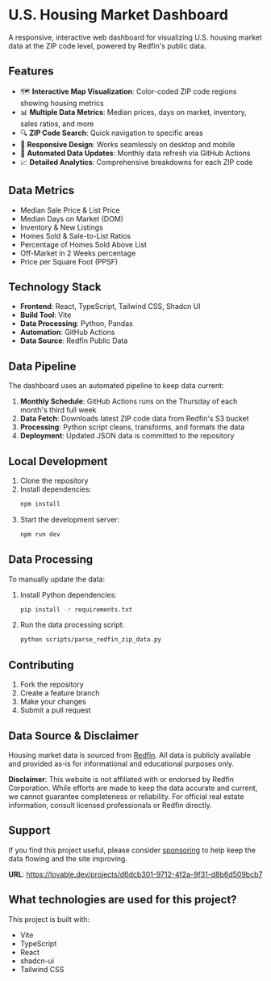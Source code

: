 # U.S. Housing Market Dashboard

A responsive, interactive web dashboard for visualizing U.S. housing market data at the ZIP code level, powered by Redfin's public data.

## Features

- 🗺️ **Interactive Map Visualization**: Color-coded ZIP code regions showing housing metrics
- 📊 **Multiple Data Metrics**: Median prices, days on market, inventory, sales ratios, and more
- 🔍 **ZIP Code Search**: Quick navigation to specific areas
- 📱 **Responsive Design**: Works seamlessly on desktop and mobile
- 🔄 **Automated Data Updates**: Monthly data refresh via GitHub Actions
- 📈 **Detailed Analytics**: Comprehensive breakdowns for each ZIP code

## Data Metrics

- Median Sale Price & List Price
- Median Days on Market (DOM)
- Inventory & New Listings
- Homes Sold & Sale-to-List Ratios
- Percentage of Homes Sold Above List
- Off-Market in 2 Weeks percentage
- Price per Square Foot (PPSF)

## Technology Stack

- **Frontend**: React, TypeScript, Tailwind CSS, Shadcn UI
- **Build Tool**: Vite
- **Data Processing**: Python, Pandas
- **Automation**: GitHub Actions
- **Data Source**: Redfin Public Data

## Data Pipeline

The dashboard uses an automated pipeline to keep data current:

1. **Monthly Schedule**: GitHub Actions runs on the Thursday of each month's third full week
2. **Data Fetch**: Downloads latest ZIP code data from Redfin's S3 bucket
3. **Processing**: Python script cleans, transforms, and formats the data
4. **Deployment**: Updated JSON data is committed to the repository

## Local Development

1. Clone the repository
2. Install dependencies:
   ```bash
   npm install
   ```
3. Start the development server:
   ```bash
   npm run dev
   ```

## Data Processing

To manually update the data:

1. Install Python dependencies:
   ```bash
   pip install -r requirements.txt
   ```
2. Run the data processing script:
   ```bash
   python scripts/parse_redfin_zip_data.py
   ```

## Contributing

1. Fork the repository
2. Create a feature branch
3. Make your changes
4. Submit a pull request

## Data Source & Disclaimer

Housing market data is sourced from [Redfin](https://www.redfin.com). All data is publicly available and provided as-is for informational and educational purposes only.

**Disclaimer**: This website is not affiliated with or endorsed by Redfin Corporation. While efforts are made to keep the data accurate and current, we cannot guarantee completeness or reliability. For official real estate information, consult licensed professionals or Redfin directly.

## Support

If you find this project useful, please consider [sponsoring](https://github.com/sponsors/your-username) to help keep the data flowing and the site improving.

**URL**: https://lovable.dev/projects/d6dcb301-9712-4f2a-9f31-d8b6d509bcb7

## What technologies are used for this project?

This project is built with:

- Vite
- TypeScript
- React
- shadcn-ui
- Tailwind CSS
